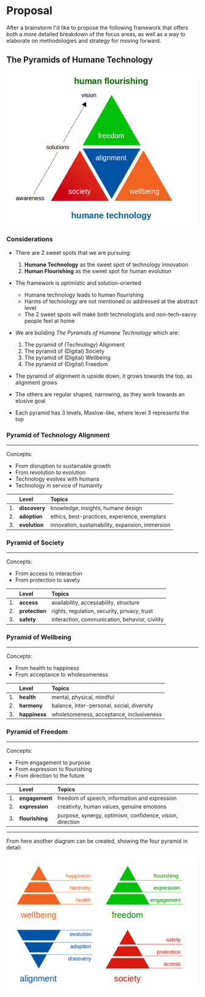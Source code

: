 # Proposal

After a brainstorm I'd like to propose the following framework that offers both a more detailed breakdown of the focus areas, as well as a way to elaborate on methodologies and strategy for moving forward.

## The Pyramids of Humane Technology

![Pyramids of Humane Technology](humanetech-pyramids-of-humane-technology.png) 

### Considerations

- There are 2 sweet spots that we are pursuing:
  1. **Humane Technology** as the sweet spot of technology innovation
  2. **Human Flourishing** as the sweet spot for human evolution

- The framework is optimistic and solution-oriented
  - Humane technology leads to human flourishing
  - Harms of technology are not mentioned or addressed at the abstract level
  - The 2 sweet spots will make both technologists and non-tech-savvy people feel at home

- We are building _The Pyramids of Humane Technology_ which are:

  1. The pyramid of (Technology) Alignment
  2. The pyramid of (Digital) Society
  3. The pyramid of (Digital) Wellbeing
  4. The pyramid of (Digital) Freedom

- The pyramid of alignment is upside down, it grows towards the top, as alignment grows

- The others are regular shaped, narrowing, as they work towards an elusive goal

- Each pyramid has 3 levels, Maslow-like, where level 3 represents the top

### Pyramid of Technology Alignment
---

Concepts:

- From disruption to sustainable growth
- From revolution to evolution
- Technology evolves with humans
- Technology in service of humanity

| |Level | Topics |
| :---: | :--- | :--- |
| 1. | **discovery** | knowledge, insights, humane design | 
| 2. | **adoption** | ethics, best-practices, experience, exemplars | 
| 3. | **evolution** | innovation, sustainability, expansion, immersion | 

### Pyramid of Society
---

Concepts:

- From access to interaction
- From protection to savety

| |Level | Topics |
| :---: | :--- | :--- |
| 1. | **access** | availability, accessability, structure | 
| 2. | **protection** | rights, regulation, security, privacy, trust | 
| 3. | **safety** | interaction, communication, behavior, civility |

### Pyramid of Wellbeing
---

Concepts:

- From health to happiness
- From acceptance to wholesomeness

| |Level | Topics |
| :---: | :--- | :--- |
| 1. | **health** | mental, physical, mindful | 
| 2. | **harmony** | balance, inter-personal, social, diversity | 
| 3. | **happiness** | wholesomeness, acceptance, inclusiveness |

### Pyramid of Freedom
---

Concepts:

- From engagement to purpose
- From expression to flourishing
- From direction to the future

| |Level | Topics |
| :---: | :--- | :--- |
| 1. | **engagement** | freedom of speech, information and expression | 
| 2. | **expression** | creativity, human values, genuine emotions | 
| 3. | **flourishing** | purpose, synergy, optimism, confidence, vision, direction |

---

From here another diagram can be created, showing the four pyramid in detail:

![Pyramids of Humane Technology Details](humanetech-pyramids-of-humane-technology2.png) 
